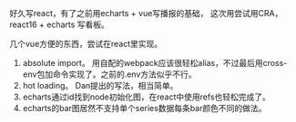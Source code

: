 
好久写react，有了之前用echarts + vue写播报的基础，
这次用尝试用CRA，react16 + echarts 写看板。

几个vue方便的东西，尝试在react里实现。
1. absolute import。 用自配的webpack应该很轻松alias，不过最后用cross-env包加命令实现了。之前的.env方法似乎不行。
2. hot loading。 Dan提出的写法，相当简单。
3. echarts通过id找到node初始化图，在react中使用refs也轻松完成了。
4. echarts的bar图居然不支持单个series数据每条bar颜色不同的做法。
